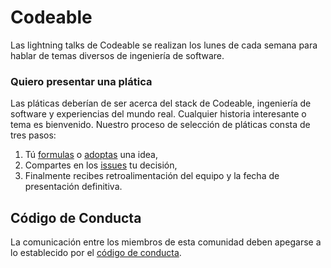 # Codeable

Las lightning talks de Codeable se realizan los lunes de cada semana para hablar de temas diversos de ingeniería de software.

### Quiero presentar una plática

Las pláticas deberían de ser acerca del stack de Codeable, ingeniería de software y experiencias del mundo real. Cualquier historia interesante o tema es bienvenido. Nuestro proceso de selección de pláticas consta de tres pasos:

1. Tú [formulas](https://codeableorg.github.io/lightning-talks/formulate) o [adoptas](https://github.com/codeableorg/lightning-talks/issues?q=is%3Aissue+is%3Aopen+label%3A%22Requires+speaker%22) una idea,
2. Compartes en los [issues](https://github.com/codeableorg/lightning-talks/issues) tu decisión,
3. Finalmente recibes retroalimentación del equipo y la fecha de presentación definitiva.

## Código de Conducta

La comunicación entre los miembros de esta comunidad deben apegarse a lo establecido por el [código de conducta](https://codeableorg.github.io/lightning-talks/code_of_conduct).
